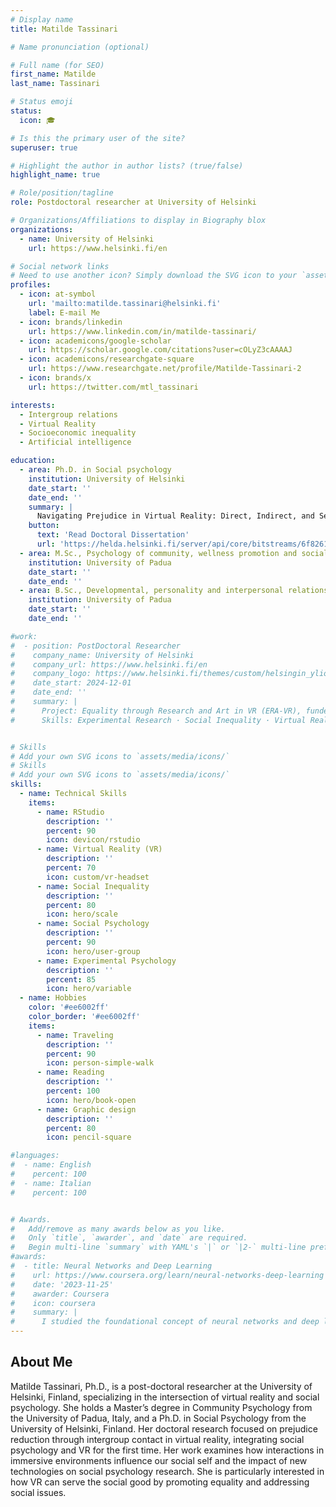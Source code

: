 ```yaml
---
# Display name
title: Matilde Tassinari

# Name pronunciation (optional)

# Full name (for SEO)
first_name: Matilde
last_name: Tassinari

# Status emoji
status:
  icon: 🎓

# Is this the primary user of the site?
superuser: true

# Highlight the author in author lists? (true/false)
highlight_name: true

# Role/position/tagline
role: Postdoctoral researcher at University of Helsinki

# Organizations/Affiliations to display in Biography blox
organizations:
  - name: University of Helsinki
    url: https://www.helsinki.fi/en

# Social network links
# Need to use another icon? Simply download the SVG icon to your `assets/media/icons/` folder.
profiles:
  - icon: at-symbol
    url: 'mailto:matilde.tassinari@helsinki.fi'
    label: E-mail Me
  - icon: brands/linkedin
    url: https://www.linkedin.com/in/matilde-tassinari/
  - icon: academicons/google-scholar
    url: https://scholar.google.com/citations?user=cOLyZ3cAAAAJ
  - icon: academicons/researchgate-square
    url: https://www.researchgate.net/profile/Matilde-Tassinari-2    
  - icon: brands/x
    url: https://twitter.com/mtl_tassinari

interests:
  - Intergroup relations
  - Virtual Reality
  - Socioeconomic inequality
  - Artificial intelligence

education:
  - area: Ph.D. in Social psychology
    institution: University of Helsinki
    date_start: ''
    date_end: ''
    summary: |
      Navigating Prejudice in Virtual Reality: Direct, Indirect, and Secondary Transfer Effects of Positive and Negative Intergroup Contact in VR. Supervisors: Jasinskaja-Lahti, Inga; Jääskeläinen, Iiro; Harjunen, Ville Johannes.
    button:
      text: 'Read Doctoral Dissertation'
      url: 'https://helda.helsinki.fi/server/api/core/bitstreams/6f826174-af07-4039-b1fc-6be58341beff/content'
  - area: M.Sc., Psychology of community, wellness promotion and social change
    institution: University of Padua
    date_start: ''
    date_end: ''
  - area: B.Sc., Developmental, personality and interpersonal relationships psychology
    institution: University of Padua
    date_start: ''
    date_end: ''

#work:
#  - position: PostDoctoral Researcher
#    company_name: University of Helsinki
#    company_url: https://www.helsinki.fi/en
#    company_logo: https://www.helsinki.fi/themes/custom/helsingin_yliopisto/images/share/share.png
#    date_start: 2024-12-01
#    date_end: ''
#    summary: |
#      Project: Equality through Research and Art in VR (ERA-VR), funded by Kone Foundation
#      Skills: Experimental Research · Social Inequality · Virtual Reality (VR) · Social Psychology · Experimental Psychology


# Skills
# Add your own SVG icons to `assets/media/icons/`
# Skills
# Add your own SVG icons to `assets/media/icons/`
skills:
  - name: Technical Skills
    items:
      - name: RStudio
        description: ''
        percent: 90
        icon: devicon/rstudio
      - name: Virtual Reality (VR)
        description: ''
        percent: 70
        icon: custom/vr-headset
      - name: Social Inequality
        description: ''
        percent: 80
        icon: hero/scale
      - name: Social Psychology
        description: ''
        percent: 90
        icon: hero/user-group
      - name: Experimental Psychology
        description: ''
        percent: 85
        icon: hero/variable
  - name: Hobbies
    color: '#ee6002ff'
    color_border: '#ee6002ff'
    items:
      - name: Traveling
        description: ''
        percent: 90
        icon: person-simple-walk
      - name: Reading
        description: ''
        percent: 100
        icon: hero/book-open
      - name: Graphic design
        description: ''
        percent: 80
        icon: pencil-square

#languages:
#  - name: English
#    percent: 100
#  - name: Italian
#    percent: 100


# Awards.
#   Add/remove as many awards below as you like.
#   Only `title`, `awarder`, and `date` are required.
#   Begin multi-line `summary` with YAML's `|` or `|2-` multi-line prefix and indent 2 spaces below.
#awards:
#  - title: Neural Networks and Deep Learning
#    url: https://www.coursera.org/learn/neural-networks-deep-learning
#    date: '2023-11-25'
#    awarder: Coursera
#    icon: coursera
#    summary: |
#      I studied the foundational concept of neural networks and deep learning. By the end, I was familiar with the significant technological trends driving the rise of deep learning; build, train, and apply fully connected deep neural networks; implement efficient (vectorized) neural networks; identify key parameters in a neural network’s architecture; and apply deep learning to your own applications.
---
```


## About Me

Matilde Tassinari, Ph.D., is a post-doctoral researcher at the University of Helsinki, Finland, specializing in the intersection of virtual reality and social psychology. She holds a Master’s degree in Community Psychology from the University of Padua, Italy, and a Ph.D. in Social Psychology from the University of Helsinki, Finland. Her doctoral research focused on prejudice reduction through intergroup contact in virtual reality, integrating social psychology and VR for the first time. Her work examines how interactions in immersive environments influence our social self and the impact of new technologies on social psychology research. She is particularly interested in how VR can serve the social good by promoting equality and addressing social issues.